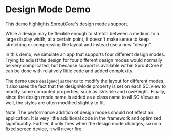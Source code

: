 # Design Mode Demo

This demo highlights SproutCore's design modes support.

While a design may be flexible enough to stretch between a medium to a large
display width, at a certain point, it doesn't make sense to keep stretching
or compressing the layout and instead use a new "design".

In this demo, we simulate an app that supports four different design modes.
Trying to adjust the design for four different design modes would normally
be very complicated, but because support is available within SproutCore it 
can be done with relatively little code and added complexity.

The demo uses `designAdjustments` to modify the layout for different modes, it
also uses the fact that the designMode property is set on each SC.View to
modify some computed properties, such as isVisible and rowHeight.  Finally,
since the design mode name is added as a class name to all SC.Views as well,
the styles are often modified slightly to fit.

Note: The performance addition of design modes should not effect an application.
It is very little additional code in the framework and optimized significantly.
Further, it only fires when the design mode changes, so on a fixed screen 
device, it will never fire.
